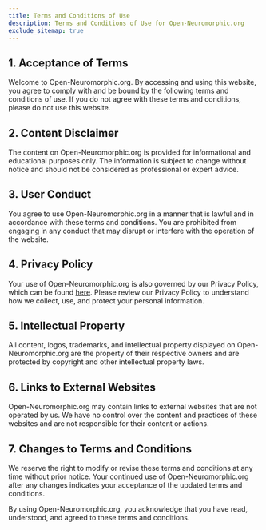 ```yaml
---
title: Terms and Conditions of Use
description: Terms and Conditions of Use for Open-Neuromorphic.org
exclude_sitemap: true
---
```


## 1. Acceptance of Terms

Welcome to Open-Neuromorphic.org. By accessing and using this website, you agree to comply with and be bound by the following terms and conditions of use. If you do not agree with these terms and conditions, please do not use this website.

## 2. Content Disclaimer

The content on Open-Neuromorphic.org is provided for informational and educational purposes only. The information is subject to change without notice and should not be considered as professional or expert advice.

## 3. User Conduct

You agree to use Open-Neuromorphic.org in a manner that is lawful and in accordance with these terms and conditions. You are prohibited from engaging in any conduct that may disrupt or interfere with the operation of the website.

## 4. Privacy Policy

Your use of Open-Neuromorphic.org is also governed by our Privacy Policy, which can be found [here](/privacy). Please review our Privacy Policy to understand how we collect, use, and protect your personal information.

## 5. Intellectual Property

All content, logos, trademarks, and intellectual property displayed on Open-Neuromorphic.org are the property of their respective owners and are protected by copyright and other intellectual property laws.

## 6. Links to External Websites

Open-Neuromorphic.org may contain links to external websites that are not operated by us. We have no control over the content and practices of these websites and are not responsible for their content or actions.

## 7. Changes to Terms and Conditions

We reserve the right to modify or revise these terms and conditions at any time without prior notice. Your continued use of Open-Neuromorphic.org after any changes indicates your acceptance of the updated terms and conditions.

By using Open-Neuromorphic.org, you acknowledge that you have read, understood, and agreed to these terms and conditions.
